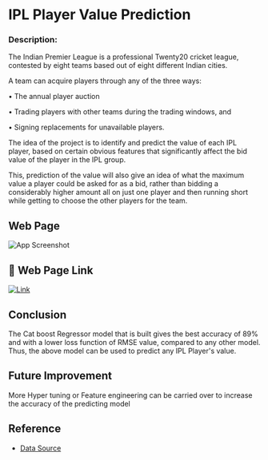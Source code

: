 
# IPL Player Value Prediction

### Description:
The Indian Premier League is a professional Twenty20 cricket league, contested by eight teams based out of eight different Indian cities. 

A team can acquire players through any of the three ways: 

•	The annual player auction

•	Trading players with other teams during the trading windows, and 

•	Signing replacements for unavailable players. 


The idea of the project is to identify and predict the value of each IPL player, based on certain obvious features that significantly affect the bid value of the player in the IPL group. 

This, prediction of the value will also give an idea of what the maximum value a player could be asked for as a bid, rather than bidding a considerably higher amount all on just one player and then running short while getting to choose the other players for the team. 






## Web Page

![App Screenshot](https://via.placeholder.com/468x300?text=App+Screenshot+Here)

  
## 🔗 Web Page Link
[![Link](https://img.shields.io/badge/my_portfolio-000?style=for-the-badge&logo=ko-fi&logoColor=white)](https://katherinempeterson.com/)

## Conclusion

The Cat boost Regressor model that is built gives the best accuracy of 89% and with a lower loss function of RMSE value, compared to any other model.
Thus, the above model can be used to predict any IPL Player's value. 
  
## Future Improvement

More Hyper tuning or Feature engineering can be carried over to increase the accuracy of the predicting model

  
## Reference 

 - [Data Source](http://www.cricmetric.com/ipl/ranks/)
 

  
